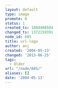```yaml
---
layout: default
type: image
promote: 0
status: 1
created_ts: 1084408504
changed_ts: 1372159391
node_id: 685
title: url-logo
author: anj
created: '2004-05-13'
changed: '2013-06-25'
tags:
  - Older
url: "/node/685/"
aliases: []
date: '2004-05-13'
---
```



